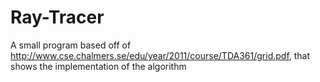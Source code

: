 # Ray-Tracer
A small program based off of http://www.cse.chalmers.se/edu/year/2011/course/TDA361/grid.pdf, that shows the implementation of the algorithm
